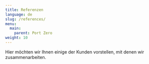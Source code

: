 ```yaml
---
title: Referenzen
language: de
slug: /references/
menu: 
  main:
    parent: Port Zero
weight: 10
---
```


Hier möchten wir Ihnen einige der Kunden vorstellen, mit denen wir
zusammenarbeiten.
